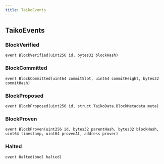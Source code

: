 ```yaml
---
title: TaikoEvents
---
```


## TaikoEvents

### BlockVerified

```solidity
event BlockVerified(uint256 id, bytes32 blockHash)
```

### BlockCommitted

```solidity
event BlockCommitted(uint64 commitSlot, uint64 commitHeight, bytes32 commitHash)
```

### BlockProposed

```solidity
event BlockProposed(uint256 id, struct TaikoData.BlockMetadata meta)
```

### BlockProven

```solidity
event BlockProven(uint256 id, bytes32 parentHash, bytes32 blockHash, uint64 timestamp, uint64 provenAt, address prover)
```

### Halted

```solidity
event Halted(bool halted)
```
